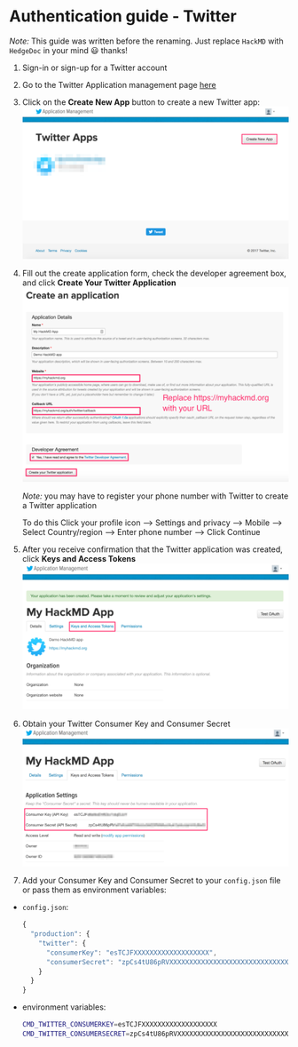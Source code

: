 # Authentication guide - Twitter

*Note:* This guide was written before the renaming. Just replace `HackMD` with `HedgeDoc` in your mind 😃 thanks!

1. Sign-in or sign-up for a Twitter account

2. Go to the Twitter Application management page [here](https://apps.twitter.com/)

3. Click on the **Create New App** button to create a new Twitter app:  
   ![create-twitter-app](../../images/auth/create-twitter-app.png)

4. Fill out the create application form, check the developer agreement box, and click **Create Your Twitter Application**  
   ![register-twitter-application](../../images/auth/register-twitter-application.png)

   *Note:* you may have to register your phone number with Twitter to create a Twitter application

   To do this Click your profile icon --> Settings and privacy --> Mobile  --> Select Country/region --> Enter phone number --> Click Continue

5. After you receive confirmation that the Twitter application was created, click **Keys and Access Tokens**  
   ![twitter-app-confirmation](../../images/auth/twitter-app-confirmation.png)

6. Obtain your Twitter Consumer Key and Consumer Secret  
   ![twitter-app-keys](../../images/auth/twitter-app-keys.png)

7. Add your Consumer Key and Consumer Secret to your `config.json` file or pass them as environment variables:
  - `config.json`:
    ```javascript
    {
      "production": {
        "twitter": {
          "consumerKey": "esTCJFXXXXXXXXXXXXXXXXXXX",
          "consumerSecret": "zpCs4tU86pRVXXXXXXXXXXXXXXXXXXXXXXXXXXXXXXXXXXXXXX"
        }
      }
    }
    ```

  - environment variables:
    ```sh
    CMD_TWITTER_CONSUMERKEY=esTCJFXXXXXXXXXXXXXXXXXXX
    CMD_TWITTER_CONSUMERSECRET=zpCs4tU86pRVXXXXXXXXXXXXXXXXXXXXXXXXXXXXXXXXXXXXXX
    ```
